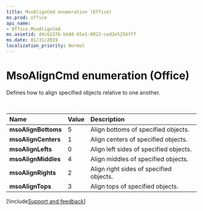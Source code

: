 ```yaml
---
title: MsoAlignCmd enumeration (Office)
ms.prod: office
api_name:
- Office.MsoAlignCmd
ms.assetid: d4c62376-bb88-65e1-8922-ced2e5256ff7
ms.date: 01/31/2019
localization_priority: Normal
---
```



# MsoAlignCmd enumeration (Office)

Defines how to align specified objects relative to one another.

<br/>

|Name|Value|Description|
|:-----|:-----|:-----|
|**msoAlignBottoms**|5|Align bottoms of specified objects.|
|**msoAlignCenters**|1|Align centers of specified objects.|
|**msoAlignLefts**|0|Align left sides of specified objects.|
|**msoAlignMiddles**|4|Align middles of specified objects.|
|**msoAlignRights**|2|Align right sides of specified objects.|
|**msoAlignTops**|3|Align tops of specified objects.|

[!include[Support and feedback](~/includes/feedback-boilerplate.md)]